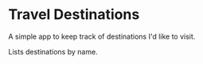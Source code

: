# Travel Destinations

A simple app to keep track of destinations I'd like to visit.

Lists destinations by name.
